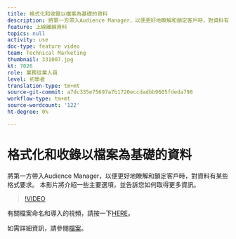 ```yaml
---
title: 格式化和收錄以檔案為基礎的資料
description: 將第一方帶入Audience Manager，以便更好地瞭解和鎖定客戶時，對資料有某些格式要求。 本影片將介紹一些主要選項，並告訴您如何取得更多資訊。
feature: 上線離線資料
topics: null
activity: use
doc-type: feature video
team: Technical Marketing
thumbnail: 331007.jpg
kt: 7026
role: 業務從業人員
level: 初學者
translation-type: tm+mt
source-git-commit: a7dc335e75697a7b1720eccdadbb9605fdeda798
workflow-type: tm+mt
source-wordcount: '122'
ht-degree: 0%

---
```



# 格式化和收錄以檔案為基礎的資料

將第一方帶入Audience Manager，以便更好地瞭解和鎖定客戶時，對資料有某些格式要求。 本影片將介紹一些主要選項，並告訴您如何取得更多資訊。

>[!VIDEO](https://video.tv.adobe.com/v/331007/?quality=12&learn=on)

有關檔案命名和導入的視頻，請按一下[HERE](steps-for-ingesting-file-based-data.md)。

如需詳細資訊，請參閱[檔案](https://experienceleague.adobe.com/docs/audience-manager/user-guide/implementation-integration-guides/sending-audience-data/batch-data-transfer-process/inbound-file-contents.html?)。
